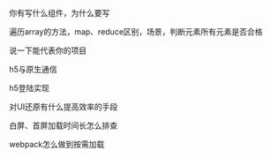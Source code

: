 你有写什么组件，为什么要写

遍历array的方法，map、reduce区别，场景，判断元素所有元素是否合格

说一下能代表你的项目

h5与原生通信

h5登陆实现

对UI还原有什么提高效率的手段

白屏、首屏加载时间长怎么排查

webpack怎么做到按需加载


